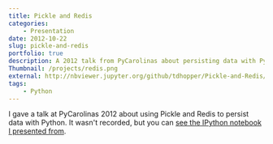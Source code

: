 ```yaml
---
title: Pickle and Redis
categories:
    - Presentation 
date: 2012-10-22
slug: pickle-and-redis
portfolio: true
description: A 2012 talk from PyCarolinas about persisting data with Python
Thumbnail: /projects/redis.png
external: http://nbviewer.jupyter.org/github/tdhopper/Pickle-and-Redis/blob/master/Pickle%20and%20Redis.ipynb
tags:
    - Python
---
```


I gave a talk at PyCarolinas 2012 about using Pickle and Redis to persist data with Python. It wasn't recorded, but you can [see the IPython notebook I presented from](http://nbviewer.jupyter.org/github/tdhopper/Pickle-and-Redis/blob/master/Pickle%20and%20Redis.ipynb).
